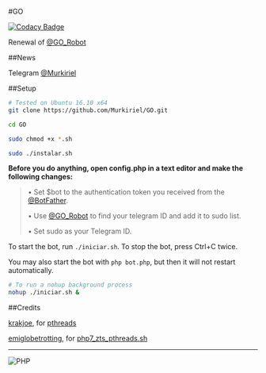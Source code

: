 ﻿#GO

[![Codacy Badge](https://api.codacy.com/project/badge/Grade/595d792dcdc84f4db87edf52841956cc)](https://www.codacy.com/app/Murkiriel/GO?utm_source=github.com&utm_medium=referral&utm_content=Murkiriel/GO&utm_campaign=badger)

Renewal of [@GO_Robot](https://telegram.me/GO_Robot)

##News

Telegram [@Murkiriel](https://telegram.me/Murkiriel)

##Setup

```bash
# Tested on Ubuntu 16.10 x64
git clone https://github.com/Murkiriel/GO.git

cd GO

sudo chmod +x *.sh

sudo ./instalar.sh
```

**Before you do anything, open config.php in a text editor and make the following changes:**

> • Set $bot to the authentication token you received from the [@BotFather](https://telegram.me/BotFather).
>
> • Use [@GO_Robot](https://telegram.me/GO_Robot) to find your telegram ID and add it to sudo list.
>
> • Set sudo as your Telegram ID.

To start the bot, run `./iniciar.sh`. To stop the bot, press Ctrl+C twice.

You may also start the bot with `php bot.php`, but then it will not restart automatically.

```bash
# To run a nohup background process
nohup ./iniciar.sh &
```

##Credits

[krakjoe](https://github.com/krakjoe), for [pthreads](https://github.com/krakjoe/pthreads)

[emiglobetrotting](https://github.com/emiglobetrotting), for [php7_zts_pthreads.sh](https://gist.github.com/emiglobetrotting/4663ffc4484e9384a261)

* * *

![PHP](https://encrypted-tbn1.gstatic.com/images?q=tbn:ANd9GcTBH_4vDQM_B15zUpwJevkIp8aIFO6cHR54qrztVCCMAFd1os05)
